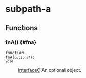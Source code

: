 # subpath-a

## Functions

### fnA() {#fna}

<dl>

<dt>

<code data-typedoc-code><i>function</i> <a id="fna" href="#fna">fnA</a>(`options?`): `void`</code>

</dt>

<dd>

[InterfaceC](deep/subpath-c.md#interfacec) An optional object.

</dd>

</dl>

